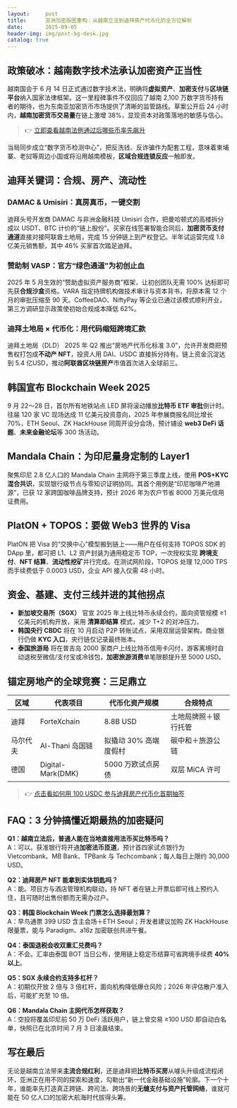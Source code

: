 ```yaml
---
layout:     post
title:      亚洲加密版图重构：从越南立法到迪拜房产代币化的全方位解析
date:       2025-09-05
header-img: img/post-bg-desk.jpg
catalog: true
---
```


## 政策破冰：越南数字技术法承认加密资产正当性
越南国会于 6 月 14 日正式通过数字技术法，明确将**虚拟资产**、**加密支付**与**区块链平台**纳入国家法律框架。这一里程碑事件不仅回应了越南 2,100 万数字货币持有者的期待，也为东南亚加密货币市场提供了清晰的监管路线。草案公开后 24 小时内，**越南加密货币交易量**在链上激增 38%，显现资本对政策落地的敏感与信心。

> 👉 [立即查看越南法例通过后哪些币率先飙升](https://okxdog.com/)

当局同步成立“数字货币检测中心”，把反洗钱、反诈骗作为配套工程，意味着柬埔寨、老挝等周边小国或将沿用越南模板，**区域合规连锁反应**一触即发。

## 迪拜关键词：合规、房产、流动性
### DAMAC & Umisiri：真房真币，一键交割
迪拜头号开发商 DAMAC 与非洲金融科技 Umisiri 合作，把曼哈顿式的高楼拆分成以 USDT、BTC 计价的“链上股份”。买家在线签署智能合同后，**加密货币支付通道**直接对接阿联酋土地局，完成 15 分钟链上到产权登记。半年试运营完成 1.8 亿美元销售额，其中 46% 买家首次踏足迪拜。

### 赞助制 VASP：官方“绿色通道”为初创止血
2025 年 5 月生效的“赞助虚拟资产服务商”框架，让初创团队无需 100% 达标即可先获**合规沙盒**资格。VARA 指定持牌机构做技术审计与资本背书，将原本需 12 个月的审批压缩至 90 天。CoffeeDAO、NiftyPay 等企业已通过该模式顺利开业，第三方调研显示政策使初始合规成本降低 62%。

### 迪拜土地局 × 代币化：用代码缩短跨境汇款
迪拜土地局（DLD） 2025 年 Q2 推出“房地产代币化标准 3.0”，允许开发商把预售权打包成**不动产 NFT**，投资人用 DAI、USDC 直接拆分持有。链上资金沉淀达到 5.4 亿USD，推动**阿联酋区块链房产**市值首次进入全球前三。

## 韩国宣布 Blockchain Week 2025
9 月 22～28 日，首尔所有地铁站点 LED 屏将滚动播放**比特币 ETF 审批**倒计时。往届 120 家 VC 现场达成 11 亿美元投资意向，2025 年参展商报名同比增长 70%，ETH Seoul、ZK HackHouse 同周开设分会场，预计铺设 **web3 DeFi 话题**、**未来金融论坛**等 300 场活动。

## Mandala Chain：为印尼量身定制的 Layer1
聚焦印尼 2.8 亿人口的 Mandala Chain 主网将于第三季度上线，使用 **POS+KYC 混合共识**，实现银行级节点与零知识证明协同。其首个用例是“印尼咖啡产地溯源”，已获 12 家跨国咖啡品牌支持，预计 2026 年为农户节省 8000 万美元信用证费用。

## PlatON + TOPOS：要做 Web3 世界的 Visa
PlatON 把 Visa 的“交换中心”模型搬到链上——用户在任何支持 TOPOS SDK 的 DApp 里，都可把 L1、L2 资产封装为通用稳定币 TOP，一次授权实现 **跨境支付**、**NFT 结算**、**流动性挖矿**并行完成。在测试网阶段，TOPOS 处理 12,000 TPS 而手续费低于 0.0003 USD，企业 API 接入仅需 48 小时。

## 资金、基建、支付三线并进的其他拐点
- **新加坡交易所（SGX）** 官宣 2025 年上线比特币永续合约，面向资管规模 ≥1 亿美元的机构开放，采用 **清算即结算** 模式，减少 T+2 的对冲压力。  
- **韩国央行 CBDC** 将在 10 月启动 P2P 转账试点，采用双层运营架构，商业银行仍做 **KYC 入口**，央行链仅记录最终账本。  
- **泰国旅游局** 将在普吉岛 2000 家商户上线比特币信用卡闪付，游客离境时自动退税至微信/支付宝或冷钱包，**加密旅游消费**单笔限额提升至 5000 USD。

## 锚定房地产的全球竞赛：三足鼎立
| 区域 | 代表项目 | 代币化资产规模 | 合规特点 |
|---|---|---|---|
| 迪拜 | ForteXchain | 8.8B USD | 土地局牌照＋银行托管 |
| 马尔代夫 | Al-Thani 岛国链 | 拟撬动 30% 高端度假村 | 碳中和＋旅游公链 |
| 德国 | Digital-Mark(DMK) | 5000 万欧试点房债 | 双层 MiCA 许可 |

> 👉 [点击看如何用 100 USDC 参与迪拜房产代币化首期抽签](https://okxdog.com/)

## FAQ：3 分钟搞懂近期最热的加密疑问
**Q1：越南立法后，普通人能在当地直接用法币买比特币吗？**  
A：可以。获准银行将开通**加密法币匝道**，预计首四家试点银行为 Vietcombank、MB Bank、TPBank 与 Techcombank；每人每日上限约 30,000 USD。

**Q2：迪拜房产 NFT 能拿到实体钥匙吗？**  
A：能。项目方与酒店管理机构联动，持 NFT 者在链上开票后即可线上预约入住，且可随时出售份额而无需办过户。

**Q3：韩国 Blockchain Week 门票怎么选择最划算？**  
A：早鸟通票 399 USD 含主会场＋ETH Seoul；开发者建议加购 ZK HackHouse 限量票，能与 Paradigm、a16z 加密联创共进午餐。

**Q4：泰国退税会收双重汇兑费吗？**  
A：不会。汇率由泰国 BOT 当日公布，使用链上稳定币结算可省跨境手续费 **40% 以上**。

**Q5：SGX 永续合约支持多杠杆？**  
A：初期仅开放 2 倍与 3 倍杠杆，面向机构降低爆仓风险；2026 年评估散户准入后，可能扩充至 10 倍。

**Q6：Mandala Chain 主网代币怎样获取？**  
A：空投将覆盖印尼前 50 万 DeFi 活跃用户，链上曾交易 ≥100 USD 即自动白名单，快照已在北京时间 7 月 3 日凌晨结束。

## 写在最后
无论是越南立法带来**主流合规红利**，还是迪拜把**比特币买房**从噱头升级成流程闭环，亚洲正在用不同的探索和速度，勾勒出“新一代金融基础设施”轮廓。下一个十年，谁能率先打造真正跨链、跨司法、跨场景的**无缝支付与资产托管网络**，谁就可能在 50 亿人口的加密大航海时代拔得头筹。